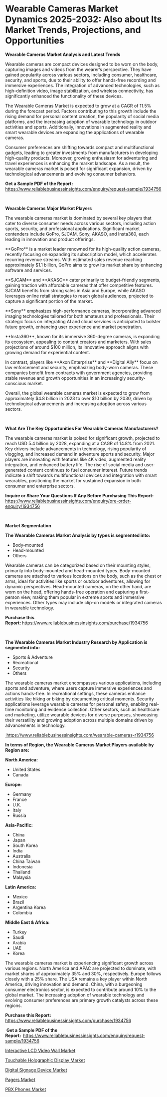<p><h1>Wearable Cameras Market Dynamics 2025-2032: Also about Its Market Trends, Projections, and Opportunities</h1></p><p><strong>Wearable Cameras Market Analysis and Latest Trends</strong></p>
<p><p>Wearable cameras are compact devices designed to be worn on the body, capturing images and videos from the wearer’s perspective. They have gained popularity across various sectors, including consumer, healthcare, security, and sports, due to their ability to offer hands-free recording and immersive experiences. The integration of advanced technologies, such as high-definition video, image stabilization, and wireless connectivity, has significantly enhanced the functionality of these devices.</p><p>The Wearable Cameras Market is expected to grow at a CAGR of 11.5% during the forecast period. Factors contributing to this growth include the rising demand for personal content creation, the popularity of social media platforms, and the increasing adoption of wearable technology in outdoor activities and sports. Additionally, innovations in augmented reality and smart wearable devices are expanding the applications of wearable cameras. </p><p>Consumer preferences are shifting towards compact and multifunctional gadgets, leading to greater investments from manufacturers in developing high-quality products. Moreover, growing enthusiasm for adventuring and travel experiences is enhancing the market landscape. As a result, the wearable cameras market is poised for significant expansion, driven by technological advancements and evolving consumer behaviors.</p></p>
<p><strong>Get a Sample PDF of the Report:&nbsp;</strong> <a href="https://www.reliablebusinessinsights.com/enquiry/request-sample/1934756?utm_campaign=1106&utm_medium=2&utm_source=Github&utm_content=ia&utm_term=06042025&utm_id=wearable-cameras">https://www.reliablebusinessinsights.com/enquiry/request-sample/1934756</a></p>
<p>&nbsp;</p>
<p><strong>Wearable Cameras Major Market Players</strong></p>
<p><p>The wearable cameras market is dominated by several key players that cater to diverse consumer needs across various sectors, including action sports, security, and professional applications. Significant market contenders include GoPro, SJCAM, Sony, AKASO, and Insta360, each leading in innovation and product offerings.</p><p>**GoPro** is a market leader renowned for its high-quality action cameras, recently focusing on expanding its subscription model, which accelerates recurring revenue streams. With estimated sales revenue reaching approximately $1.1 billion, GoPro aims to grow its market share by enhancing software and services.</p><p>**SJCAM** and **AKASO** cater primarily to budget-friendly segments, gaining traction with affordable cameras that offer competitive features. SJCAM benefits from strong sales in Asia and Europe, while AKASO leverages online retail strategies to reach global audiences, projected to capture a significant portion of the market.</p><p>**Sony** emphasizes high-performance cameras, incorporating advanced imaging technologies tailored for both amateurs and professionals. Their strategic focus on integrating AI and cloud services is anticipated to bolster future growth, enhancing user experience and market penetration.</p><p>**Insta360**, known for its immersive 360-degree cameras, is expanding its ecosystem, appealing to content creators and marketers. With sales projections of around $100 million, its innovative approach aligns with growing demand for experiential content.</p><p>In contrast, players like **Axon Enterprise** and **Digital Ally** focus on law enforcement and security, emphasizing body-worn cameras. These companies benefit from contracts with government agencies, providing stable revenue and growth opportunities in an increasingly security-conscious market.</p><p>Overall, the global wearable cameras market is expected to grow from approximately $4.8 billion in 2023 to over $10 billion by 2030, driven by technological advancements and increasing adoption across various sectors.</p></p>
<p>&nbsp;</p>
<p><strong>What Are The Key Opportunities For Wearable Cameras Manufacturers?</strong></p>
<p><p>The wearable cameras market is poised for significant growth, projected to reach USD 5.4 billion by 2028, expanding at a CAGR of 14.8% from 2021. Key drivers include advancements in technology, rising popularity of vlogging, and increased demand in adventure sports and security. Major players are innovating with features like 4K video, augmented reality integration, and enhanced battery life. The rise of social media and user-generated content continues to fuel consumer interest. Future trends indicate a shift towards multifunctional devices and integration with smart wearables, positioning the market for sustained expansion in both consumer and enterprise sectors.</p></p>
<p><strong>Inquire or Share Your Questions If Any Before Purchasing This Report:</strong> <a href="https://www.reliablebusinessinsights.com/enquiry/pre-order-enquiry/1934756?utm_campaign=1106&utm_medium=2&utm_source=Github&utm_content=ia&utm_term=06042025&utm_id=wearable-cameras">https://www.reliablebusinessinsights.com/enquiry/pre-order-enquiry/1934756</a></p>
<p>&nbsp;</p>
<p><strong>Market Segmentation</strong></p>
<p><strong>The Wearable Cameras Market Analysis by types is segmented into:</strong></p>
<p><ul><li>Body-mounted</li><li>Head-mounted</li><li>Others</li></ul></p>
<p><p>Wearable cameras can be categorized based on their mounting styles, primarily into body-mounted and head-mounted types. Body-mounted cameras are attached to various locations on the body, such as the chest or arms, ideal for activities like sports or outdoor adventures, allowing for dynamic perspectives. Head-mounted cameras, on the other hand, are worn on the head, offering hands-free operation and capturing a first-person view, making them popular in extreme sports and immersive experiences. Other types may include clip-on models or integrated cameras in wearable technology.</p></p>
<p><strong>Purchase this Report:&nbsp;</strong><a href="https://www.reliablebusinessinsights.com/purchase/1934756?utm_campaign=1106&utm_medium=2&utm_source=Github&utm_content=ia&utm_term=06042025&utm_id=wearable-cameras">https://www.reliablebusinessinsights.com/purchase/1934756</a></p>
<p>&nbsp;</p>
<p><strong>The Wearable Cameras Market Industry Research by Application is segmented into:</strong></p>
<p><ul><li>Sports & Adventure</li><li>Recreational</li><li>Security</li><li>Others</li></ul></p>
<p><p>The wearable cameras market encompasses various applications, including sports and adventure, where users capture immersive experiences and actions hands-free. In recreational settings, these cameras enhance activities like hiking or biking by documenting critical moments. Security applications leverage wearable cameras for personal safety, enabling real-time monitoring and evidence collection. Other sectors, such as healthcare and marketing, utilize wearable devices for diverse purposes, showcasing their versatility and growing adoption across multiple domains driven by advancements in technology.</p></p>
<p><a href="https://www.reliablebusinessinsights.com/wearable-cameras-r1934756?utm_campaign=1106&utm_medium=2&utm_source=Github&utm_content=ia&utm_term=06042025&utm_id=wearable-cameras">&nbsp;https://www.reliablebusinessinsights.com/wearable-cameras-r1934756</a></p>
<p><strong>In terms of Region, the Wearable Cameras Market Players available by Region are:</strong></p>
<p>
    <p> <strong> North America: </strong>
        <ul>
            <li>United States</li>
            <li>Canada</li>
        </ul>
        </p> 
    <p> <strong> Europe: </strong>
        <ul>
            <li>Germany</li>
            <li>France</li>
            <li>U.K.</li>
            <li>Italy</li>
            <li>Russia</li>
        </ul>
        </p> 
    <p> <strong> Asia-Pacific: </strong>
        <ul>
            <li>China</li>
            <li>Japan</li>
            <li>South Korea</li>
            <li>India</li>
            <li>Australia</li>
            <li>China Taiwan</li>
            <li>Indonesia</li>
            <li>Thailand</li>
            <li>Malaysia</li>
        </ul>
        </p> 
    <p> <strong> Latin America: </strong>
        <ul>
            <li>Mexico</li>
            <li>Brazil</li>
            <li>Argentina Korea</li>
            <li>Colombia</li>
        </ul>
        </p> 
    <p> <strong> Middle East & Africa: </strong>
        <ul>
            <li>Turkey</li>
            <li>Saudi</li>
            <li>Arabia</li>
            <li>UAE</li>
            <li>Korea</li>
        </ul>
    </p>
    </p>
<p><p>The wearable cameras market is experiencing significant growth across various regions. North America and APAC are projected to dominate, with market shares of approximately 35% and 30%, respectively. Europe follows closely with a 25% share. The USA remains a key player within North America, driving innovation and demand. China, with a burgeoning consumer electronics sector, is expected to contribute around 10% to the global market. The increasing adoption of wearable technology and evolving consumer preferences are primary growth catalysts across these regions.</p></p>
<p><strong>Purchase this Report: </strong><a href="https://www.reliablebusinessinsights.com/purchase/1934756?utm_campaign=1106&utm_medium=2&utm_source=Github&utm_content=ia&utm_term=06042025&utm_id=wearable-cameras">https://www.reliablebusinessinsights.com/purchase/1934756</a></p>
<p>&nbsp;<strong>Get a Sample PDF of the Report:&nbsp;&nbsp;</strong><a href="https://www.reliablebusinessinsights.com/enquiry/request-sample/1934756?utm_campaign=1106&utm_medium=2&utm_source=Github&utm_content=ia&utm_term=06042025&utm_id=wearable-cameras">https://www.reliablebusinessinsights.com/enquiry/request-sample/1934756</a></p>
<p><strong></strong></p>
<p><p><a href="https://github.com/abdhsheila7/Market-Research-Report-List-1/blob/main/interactive-lcd-video-wall-market.md?utm_campaign=1106&utm_medium=2&utm_source=Github&utm_content=ia&utm_term=06042025&utm_id=wearable-cameras">Interactive LCD Video Wall Market</a></p><p><a href="https://github.com/rjaibiagha/Market-Research-Report-List-1/blob/main/touchable-holographic-display-market.md?utm_campaign=1106&utm_medium=2&utm_source=Github&utm_content=ia&utm_term=06042025&utm_id=wearable-cameras">Touchable Holographic Display Market</a></p><p><a href="https://github.com/dringmurza6r/Market-Research-Report-List-1/blob/main/digital-signage-device-market.md?utm_campaign=1106&utm_medium=2&utm_source=Github&utm_content=ia&utm_term=06042025&utm_id=wearable-cameras">Digital Signage Device Market</a></p><p><a href="https://github.com/godekkutero4/Market-Research-Report-List-1/blob/main/pagers-market.md?utm_campaign=1106&utm_medium=2&utm_source=Github&utm_content=ia&utm_term=06042025&utm_id=wearable-cameras">Pagers Market</a></p><p><a href="https://github.com/rumaskdallys2/Market-Research-Report-List-1/blob/main/pbx-phones-market.md?utm_campaign=1106&utm_medium=2&utm_source=Github&utm_content=ia&utm_term=06042025&utm_id=wearable-cameras">PBX Phones Market</a></p></p>